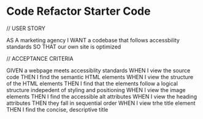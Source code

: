 # Code Refactor Starter Code

// USER STORY

AS A marketing agency
I WANT a codebase that follows accessbility standards
SO THAT our own site is optimized

// ACCEPTANCE CRITERIA

GIVEN a webpage meets accessiblity standards
WHEN I view the source code
THEN I find the semantic HTML elements
WHEN I view the structure of the HTML elements
THEN I find that the elements follow a logical structure indepedent of styling and positioning
WHEN I view the image elements
THEN I find the accessible alt attributes
WHEN I view the heading attributes
THEN they fall in sequential order
WHEN I view trhe title element
THEN I find the concise, descriptive title
